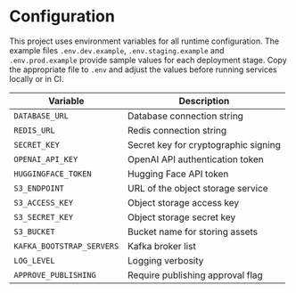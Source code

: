 # Configuration

This project uses environment variables for all runtime configuration. The
example files `.env.dev.example`, `.env.staging.example` and
`.env.prod.example` provide sample values for each deployment stage. Copy the
appropriate file to `.env` and adjust the values before running services
locally or in CI.

| Variable | Description |
| --- | --- |
| `DATABASE_URL` | Database connection string |
| `REDIS_URL` | Redis connection string |
| `SECRET_KEY` | Secret key for cryptographic signing |
| `OPENAI_API_KEY` | OpenAI API authentication token |
| `HUGGINGFACE_TOKEN` | Hugging Face API token |
| `S3_ENDPOINT` | URL of the object storage service |
| `S3_ACCESS_KEY` | Object storage access key |
| `S3_SECRET_KEY` | Object storage secret key |
| `S3_BUCKET` | Bucket name for storing assets |
| `KAFKA_BOOTSTRAP_SERVERS` | Kafka broker list |
| `LOG_LEVEL` | Logging verbosity |
| `APPROVE_PUBLISHING` | Require publishing approval flag |
